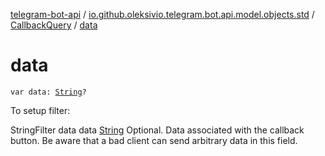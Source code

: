 [telegram-bot-api](../../index.md) / [io.github.oleksivio.telegram.bot.api.model.objects.std](../index.md) / [CallbackQuery](index.md) / [data](./data.md)

# data

`var data: `[`String`](https://kotlinlang.org/api/latest/jvm/stdlib/kotlin/-string/index.html)`?`

To setup filter:

StringFilter data data [String](https://kotlinlang.org/api/latest/jvm/stdlib/kotlin/-string/index.html) Optional. Data associated with the callback button. Be aware that a bad client
can send arbitrary data in this field.

